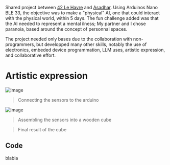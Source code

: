 Shared project between [42 Le Havre](https://42lehavre.fr/en/homepage-en/) and [Asadhar](https://esadhar.fr/fr/lecole-superieure-dart-design-havre-rouen-0). Using Arduinos Nano BLE 33, the objective was to make a "physical" AI, one that could interact with the physical world, within 5 days. The fun challenge added was that the AI needed to represent a mental ilness; My partner and I chose paranoia, based around the concept of personnal spaces.

The project needed only bases due to the collaboration with non-programmers, but developped many other skills, notably the use of electronics, embeded device programmation, LLM uses, artistic expression, and collaborative effort.

# Artistic expression

![image](https://github.com/user-attachments/assets/f7498ffc-b352-43fc-bc55-200783991900) 
> Connecting the sensors to the arduino

![image](https://github.com/user-attachments/assets/a826167c-d6f3-495a-ac72-7f3ed5134d6e)
> Assembling the sensors into a wooden cube


> Final result of the cube

## Code
blabla
